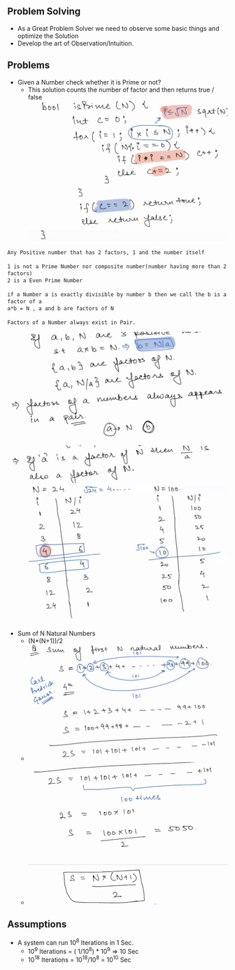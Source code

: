 ## Problem Solving

- As a Great Problem Solver we need to observe some basic things and optimize the Solution
- Develop the art of Observation/Intuition.

## Problems

- Given a Number check whether it is Prime or not?
    - This solution counts the number of factor and then returns true / false
      ![Factors Count](../assets/images/problem-solving/factors_count.png)

```
Any Positive number that has 2 factors, 1 and the number itself

1 is not a Prime Number nor composite number(number having more than 2 factors)
2 is a Even Prime Number

if a Number a is exactly divisible by number b then we call the b is a factor of a
a*b = N , a and b are factors of N

Factors of a Number always exist in Pair.

```

![Factors](../assets/images/problem-solving/factors.png)
![Factor Rule](../assets/images/problem-solving/factor_rule.png)
![Observation](../assets/images/problem-solving/Observation.png)

- Sum of N Natural Numbers
  - (N*(N+1))/2
  - ![Sum N Natural Number](../assets/images/problem-solving/Sum%20N%20Natural%20Number.png)
  - ![Natural Num](../assets/images/problem-solving/Natural%20Num.png)
## Assumptions

- A system can run 10<sup>8</sup> Iterations in 1 Sec.
    - 10<sup>9</sup> Iterations = ( 1/10<sup>8</sup>) * 10<sup>9</sup> => 10 Sec
    - 10<sup>18</sup> Iterations = 10<sup>18</sup>/10<sup>8</sup> = 10<sup>10</sup> Sec